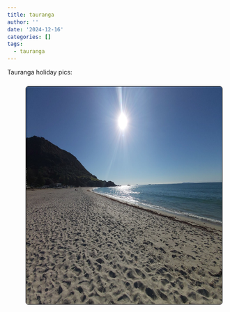 ```yaml
---
title: tauranga
author: ''
date: '2024-12-16'
categories: []
tags:
  - tauranga
---
```


<link rel="stylesheet" href="styles.css" />


<body>

<p>

Tauranga holiday pics:

</p>

<center>
<img style="float: right; margin: 10px 10px 15px 15px;border-radius: 6px;border: 1.0px solid black;" src="images/taurunga.jpg" width="450" height="500"/>
</center>

</body>
</head>
</html>


